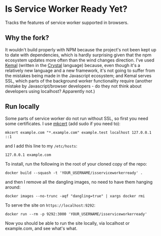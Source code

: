 # Is Service Worker Ready Yet?

Tracks the features of service worker supported in browsers.

## Why the fork? ##

It wouldn't build properly with NPM because the project's not been kept up to date with dependencies, which is hardly surprising given that the npm ecosystem updates more often than the wind changes direction. I've used [Kemal](https://github.com/kemalcr/kemal/) (written in the [Crystal](crystal-lang.org/) language) because, even though it's a relatively new language and a new framework, it's not going to suffer from the mistakes being made in the Javascript ecosystem; and Kemal serves SSL, which parts of the background worker functionality require (another mistake by Javascript/browser developers - do they not think about developers using localhost? Apparently not.)

## Run locally

Some parts of service worker do not run without SSL, so first you need some certificates. I use [mkcert](https://github.com/FiloSottile/mkcert) (add sudo if you need to):

    mkcert example.com "*.example.com" example.test localhost 127.0.0.1 ::1

and I add this line to my `/etc/hosts`:

    127.0.0.1 example.com

To install, run the following in the root of your cloned copy of the repo:

```
docker build --squash -t 'YOUR_USERNAME/isserviceworkerready' .
```

and then I remove all the dangling images, no need to have them hanging around:

    docker images --no-trunc -aqf "dangling=true" | xargs docker rmi

To serve the site on `https://localhost:9292`:

```
docker run --rm -p 9292:3000 'YOUR_USERNAME/isserviceworkerready'
```

Now you should be able to run the site locally, via localhost or example.com, and see what's what.

